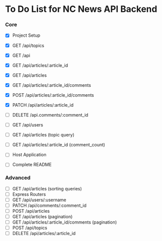 # To Do List for NC News API Backend

### Core
- [x] Project Setup
- [x] GET /api/topics
- [x] GET /api
- [x] GET /api/articles/:article_id
- [x] GET /api/articles
- [x] GET /api/articles/:article_id/comments
- [x] POST /api/articles/:article_id/comments
- [x] PATCH /api/articles/:article_id
- [ ] DELETE /api.comments/:comment_id
- [ ] GET /api/users
- [ ] GET /api/articles (topic query)
- [ ] GET /api/articles/:article_id (comment_count)
- [ ] Host Application
- [ ] Complete README


### Advanced
- [ ] GET /api/articles (sorting queries)
- [ ] Express Routers
- [ ] GET /api/users/:username
- [ ] PATCH /api/comments/:comment_id
- [ ] POST /api/articles
- [ ] GET /api/articles (pagination)
- [ ] GET /api/articles/:article_id/comments (pagination)
- [ ] POST /api/topics
- [ ] DELETE /api/articles/:article_id